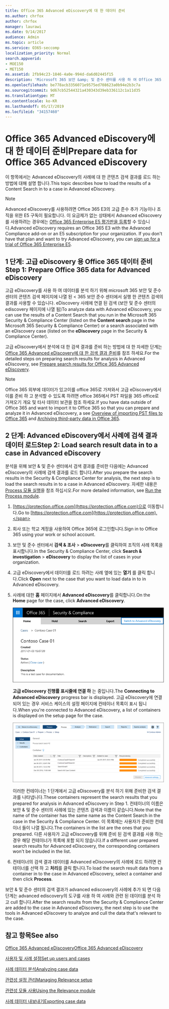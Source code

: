 ```yaml
---
title: Office 365 Advanced eDiscovery에 대 한 데이터 준비
ms.author: chrfox
author: chrfox
manager: laurawi
ms.date: 9/14/2017
audience: Admin
ms.topic: article
ms.service: O365-seccomp
localization_priority: Normal
search.appverid:
- MOE150
- MET150
ms.assetid: 2fb94c23-1846-4a0e-994d-da6d02445f15
description: 'Microsoft 365 보안 &amp; 및 준수 센터를 사용 하 여 Office 365 Advanced eDiscovery로 Analysis for office 365 데이터를 준비 하는 방법을 알아봅니다. '
ms.openlocfilehash: be778acb3356071e9575ed708623a0b94e2b3c7a
ms.sourcegitcommit: 9d67cb52544321a430343d39eb336112c1a11d35
ms.translationtype: MT
ms.contentlocale: ko-KR
ms.lasthandoff: 05/17/2019
ms.locfileid: "34157460"
---
```

# <a name="prepare-data-for-office-365-advanced-ediscovery"></a><span data-ttu-id="60000-103">Office 365 Advanced eDiscovery에 대 한 데이터 준비</span><span class="sxs-lookup"><span data-stu-id="60000-103">Prepare data for Office 365 Advanced eDiscovery</span></span>

<span data-ttu-id="60000-104">이 항목에서는 Advanced eDiscovery의 사례에 대 한 콘텐츠 검색 결과를 로드 하는 방법에 대해 설명 합니다.</span><span class="sxs-lookup"><span data-stu-id="60000-104">This topic describes how to load the results of a Content Search in to a case in Advanced eDiscovery.</span></span> 
  
> [!NOTE]
> <span data-ttu-id="60000-p101">Advanced eDiscovery를 사용하려면 Office 365 E3의 고급 준수 추가 기능이나 조직을 위한 E5 구독이 필요합니다. 이 요금제가 없는 상태에서 Advanced eDiscovery를 사용하려는 경우에는 [Office 365 Enterprise E5 평가판을 등록](https://go.microsoft.com/fwlink/p/?LinkID=698279)할 수 있습니다.</span><span class="sxs-lookup"><span data-stu-id="60000-p101">Advanced eDiscovery requires an Office 365 E3 with the Advanced Compliance add-on or an E5 subscription for your organization. If you don't have that plan and want to try Advanced eDiscovery, you can [sign up for a trial of Office 365 Enterprise E5](https://go.microsoft.com/fwlink/p/?LinkID=698279).</span></span> 
  
## <a name="step-1-prepare-office-365-data-for-advanced-ediscovery"></a><span data-ttu-id="60000-107">1 단계: 고급 eDiscovery 용 Office 365 데이터 준비</span><span class="sxs-lookup"><span data-stu-id="60000-107">Step 1: Prepare Office 365 data for Advanced eDiscovery</span></span>

<span data-ttu-id="60000-108">고급 eDiscovery를 사용 하 여 데이터를 분석 하기 위해 microsoft 365 보안 <b0></b0> <b2></b2> 및 준수 센터의 <b1>콘텐츠 검색</b1> 페이지에 나열 된 < 365 보안 준수 센터에서 실행 한 콘텐츠 검색의 결과를 사용할 수 있습니다. eDiscovery 사례에 연결 된 검색 (보안 <b4></b4> 및 준수 센터의 <b3>ediscovery</b3> 페이지에 나열 됨)</span><span class="sxs-lookup"><span data-stu-id="60000-108">To analyze data with Advanced eDiscovery, you can use the results of a Content Search that you run in the Microsoft 365 Security &amp; Compliance Center (listed on the **Content search** page in the Microsoft 365 Security &amp; Compliance Center) or a search associated with an eDiscovery case (listed on the **eDiscovery** page in the Security &amp; Compliance Center).</span></span> 
  
<span data-ttu-id="60000-109">고급 eDiscovery에서 분석에 대 한 검색 결과를 준비 하는 방법에 대 한 자세한 단계는 [Office 365 Advanced eDiscovery에 대 한 검색 결과 준비](prepare-search-results-for-advanced-ediscovery.md)를 참조 하세요.</span><span class="sxs-lookup"><span data-stu-id="60000-109">For the detailed steps on preparing search results for analysis in Advanced eDiscovery, see [Prepare search results for Office 365 Advanced eDiscovery](prepare-search-results-for-advanced-ediscovery.md).</span></span>
  
> [!NOTE]
> <span data-ttu-id="60000-110">Office 365 외부에 데이터가 있고이를 office 365로 가져와서 고급 eDiscovery에서이를 준비 하 고 분석할 수 있도록 하려면 office 365에서 PST 파일을 365 office로 가져오기 개요 및 타사 데이터 보관을 참조 하세요.</span><span class="sxs-lookup"><span data-stu-id="60000-110">If you have data outside of Office 365 and want to import it to Office 365 so that you can prepare and analyze it in Advanced eDiscovery, a see [Overview of importing PST files to Office 365](https://support.office.com/article/ba688e0a-0fcb-4bd7-8e57-2b669564ea84) and [Archiving third-party data in Office 365](https://go.microsoft.com/fwlink/p/?linkid=716918).</span></span> 
  
## <a name="step-2-load-search-result-data-in-to-a-case-in-advanced-ediscovery"></a><span data-ttu-id="60000-111">2 단계: Advanced eDiscovery에서 사례에 검색 결과 데이터 로드</span><span class="sxs-lookup"><span data-stu-id="60000-111">Step 2: Load search result data in to a case in Advanced eDiscovery</span></span>

<span data-ttu-id="60000-112">분석을 위해 보안 &amp; 및 준수 센터에서 검색 결과를 준비한 다음에는 Advanced eDiscovery의 사례에 검색 결과를 로드 합니다.</span><span class="sxs-lookup"><span data-stu-id="60000-112">After you prepare the search results in the Security &amp; Compliance Center for analysis, the next step is to load the search results in to a case in Advanced eDiscovery.</span></span> <span data-ttu-id="60000-113">자세한 내용은 [Process 모듈 실행](run-the-process-module-in-advanced-ediscovery.md)을 참조 하십시오.</span><span class="sxs-lookup"><span data-stu-id="60000-113">For more detailed information, see [Run the Process module](run-the-process-module-in-advanced-ediscovery.md).</span></span>
  
1. <span data-ttu-id="60000-114">[https://protection.office.com](https://protection.office.com)으로 이동합니다.</span><span class="sxs-lookup"><span data-stu-id="60000-114">Go to [https://protection.office.com](https://protection.office.com).</span></span>
    
2. <span data-ttu-id="60000-115">회사 또는 학교 계정을 사용하여 Office 365에 로그인합니다.</span><span class="sxs-lookup"><span data-stu-id="60000-115">Sign in to Office 365 using your work or school account.</span></span>
    
3. <span data-ttu-id="60000-116">보안 및 준수 센터에서 **검색 &amp; 조사** \> **eDiscovery**를 클릭하여 조직의 사례 목록을 표시합니다.</span><span class="sxs-lookup"><span data-stu-id="60000-116">In the Security &amp; Compliance Center, click **Search &amp; investigation** \> **eDiscovery** to display the list of cases in your organization.</span></span> 
    
4. <span data-ttu-id="60000-117">고급 eDiscovery에서 데이터를 로드 하려는 사례 옆에 있는 **열기** 를 클릭 합니다.</span><span class="sxs-lookup"><span data-stu-id="60000-117">Click **Open** next to the case that you want to load data in to in Advanced eDiscovery.</span></span> 
    
5. <span data-ttu-id="60000-118">사례에 대한 **홈** 페이지에서 **Advanced eDiscovery**를 클릭합니다.</span><span class="sxs-lookup"><span data-stu-id="60000-118">On the **Home** page for the case, click **Advanced eDiscovery**.</span></span> 
    
    ![Advanced eDiscovery로 전환을 클릭 하 여 Advanced eDiscovery의 케이스 열기](media/8e34ba23-62e3-4e68-a530-b6ece39b54be.png)
  
    <span data-ttu-id="60000-120">**고급 eDiscovery 진행률 표시줄에 연결 하** 는 중입니다.</span><span class="sxs-lookup"><span data-stu-id="60000-120">The **Connecting to Advanced eDiscovery** progress bar is displayed.</span></span> <span data-ttu-id="60000-121">고급 eDiscovery에 연결 되어 있는 경우 서비스 케이스의 설정 페이지에 컨테이너 목록이 표시 됩니다.</span><span class="sxs-lookup"><span data-stu-id="60000-121">When you're connected to Advanced eDiscovery, a list of containers is displayed on the setup page for the case.</span></span> 
    
    ![이 사례는 Advanced eDiscovery에 표시 됩니다.](media/8036e152-70dc-4bb7-9379-61c1ed8326b4.png)
  
     <span data-ttu-id="60000-123">이러한 컨테이너는 1 단계에서 고급 eDiscovery를 분석 하기 위해 준비한 검색 결과를 나타냅니다.</span><span class="sxs-lookup"><span data-stu-id="60000-123">These containers represent the search results that you prepared for analysis in Advanced eDiscovery in Step 1.</span></span> <span data-ttu-id="60000-124">컨테이너의 이름은 보안 &amp; 및 준수 센터의 사례에 있는 콘텐츠 검색과 이름이 같습니다.</span><span class="sxs-lookup"><span data-stu-id="60000-124">Note that the name of the container has the same name as the Content Search in the case in the Security &amp; Compliance Center.</span></span> <span data-ttu-id="60000-125">이 목록에는 사용자가 준비한 컨테이너 들이 나열 됩니다.</span><span class="sxs-lookup"><span data-stu-id="60000-125">The containers in the list are the ones that you prepared.</span></span> <span data-ttu-id="60000-126">다른 사용자가 고급 eDiscovery를 위해 준비 된 검색 결과를 사용 하는 경우 해당 컨테이너가 목록에 포함 되지 않습니다.</span><span class="sxs-lookup"><span data-stu-id="60000-126">If a different user prepared search results for Advanced eDiscovery, the corresponding containers won't be included in the list.</span></span> 
    
6. <span data-ttu-id="60000-127">컨테이너의 검색 결과 데이터를 Advanced eDiscovery의 사례에 로드 하려면 컨테이너를 선택 하 고 **처리**를 클릭 합니다.</span><span class="sxs-lookup"><span data-stu-id="60000-127">To load the search result data from a container in to the case in Advanced eDiscovery, select a container and then click **Process**.</span></span>
    
<span data-ttu-id="60000-128">보안 &amp; 및 준수 센터의 검색 결과가 advanced ediscovery의 사례에 추가 되 면 다음 단계는 advanced ediscovery의 도구를 사용 하 여 사례와 관련 된 데이터를 분석 하 고 cull 합니다.</span><span class="sxs-lookup"><span data-stu-id="60000-128">After the search results from the Security &amp; Compliance Center are added to the case in Advanced eDiscovery, the next step is to use the tools in Advanced eDiscovery to analyze and cull the data that's relevant to the case.</span></span> 
  
## <a name="see-also"></a><span data-ttu-id="60000-129">참고 항목</span><span class="sxs-lookup"><span data-stu-id="60000-129">See also</span></span>

[<span data-ttu-id="60000-130">Office 365 Advanced eDiscovery</span><span class="sxs-lookup"><span data-stu-id="60000-130">Office 365 Advanced eDiscovery</span></span>](office-365-advanced-ediscovery.md)
  
[<span data-ttu-id="60000-131">사용자 및 사례 설정</span><span class="sxs-lookup"><span data-stu-id="60000-131">Set up users and cases</span></span>](set-up-users-and-cases-in-advanced-ediscovery.md)
  
[<span data-ttu-id="60000-132">사례 데이터 분석</span><span class="sxs-lookup"><span data-stu-id="60000-132">Analyzing case data</span></span>](analyze-case-data-with-advanced-ediscovery.md)
  
[<span data-ttu-id="60000-133">관련성 설정 관리</span><span class="sxs-lookup"><span data-stu-id="60000-133">Managing Relevance setup</span></span>](manage-relevance-setup-in-advanced-ediscovery.md)
  
[<span data-ttu-id="60000-134">관련성 모듈 사용</span><span class="sxs-lookup"><span data-stu-id="60000-134">Using the Relevance module</span></span>](use-relevance-in-advanced-ediscovery.md)
  
[<span data-ttu-id="60000-135">사례 데이터 내보내기</span><span class="sxs-lookup"><span data-stu-id="60000-135">Exporting case data</span></span>](export-case-data-in-advanced-ediscovery.md)


